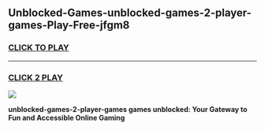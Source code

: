 
## Unblocked-Games-unblocked-games-2-player-games-Play-Free-jfgm8
<h3>
<a href="https://premium76.site?title=unblocked-games-2-player-games&ref=21A">CLICK TO PLAY</a></h3>
<hr>

<h3>
<a href="https://premium76.site?title=unblocked-games-2-player-games&ref=21A">CLICK 2 PLAY</a>
  
</h3>

<a href="https://premium76.site?title=unblocked-games-2-player-games&ref=21A"><img src="https://clearcache.store/games.png"></a>


**unblocked-games-2-player-games games unblocked: Your Gateway to Fun and Accessible Online Gaming**
